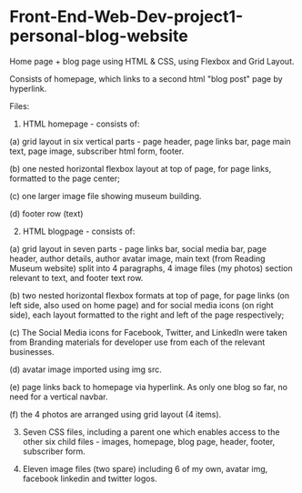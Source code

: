 # Front-End-Web-Dev-project1-personal-blog-website
Home page + blog page using HTML &amp; CSS, using Flexbox and Grid Layout.

Consists of homepage, which links to a second html "blog post" page by hyperlink. 

Files:

1. HTML homepage - consists of:

(a) grid layout in six vertical parts - page header, page links bar, page main text, page image, subscriber html form, footer. 

(b) one nested horizontal flexbox layout at top of page, for page links, formatted to the page center;

(c) one larger image file showing museum building.

(d) footer row (text)
 

2. HTML blogpage - consists of:

(a) grid layout in seven parts - page links bar, social media bar, page header, author details, author avatar image, main text (from Reading Museum website) split into 4 paragraphs, 4 image files (my photos) section relevant to text, and footer text row.

(b) two nested horizontal flexbox formats at top of page, for page links (on left side, also used on home page) and for social media icons (on right side), each layout formatted to the right and left of the page respectively;

(c) The Social Media icons for Facebook, Twitter, and LinkedIn were taken from Branding materials for developer use from each of the relevant businesses.

(d) avatar image imported using img src.

(e) page links back to homepage via hyperlink. As only one blog so far, no need for a vertical navbar.

(f) the 4 photos are arranged using grid layout (4 items).

3. Seven CSS files, including a parent one which enables access to the other six child files - images, homepage, blog page, header, footer, subscriber form.

4. Eleven image files (two spare) including 6 of my own, avatar img, facebook linkedin and twitter logos. 
